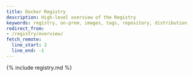 ```yaml
---
title: Docker Registry
description: High-level overview of the Registry
keywords: registry, on-prem, images, tags, repository, distribution
redirect_from:
- /registry/overview/
fetch_remote:
  line_start: 2
  line_end: -1
---
```


{% include registry.md %}

